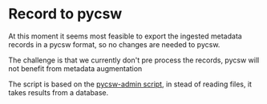 # Record to pycsw

At this moment it seems most feasible to export the ingested metadata records in a pycsw format, so no changes are needed to pycsw.

The challenge is that we currently don't pre process the records, pycsw will not benefit from metadata augmentation

The script is based on the [pycsw-admin script](https://github.com/geopython/pycsw/blob/master/pycsw/core/admin.py), in stead of reading files, it takes results from a database.




